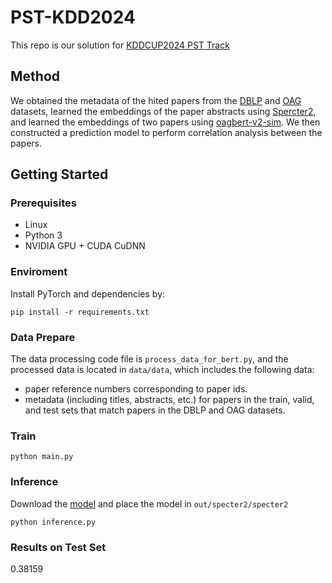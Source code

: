 # PST-KDD2024

This repo is our solution for [KDDCUP2024 PST Track](https://www.biendata.xyz/competition/pst_kdd_2024/)

## Method

We obtained the metadata of the hited papers from the [DBLP](https://open.aminer.cn/open/article?id=655db2202ab17a072284bc0c) and [OAG](https://open.aminer.cn/open/article?id=5965cf249ed5db41ed4f52bf) datasets, learned the embeddings of the paper abstracts using [Spercter2](https://huggingface.co/allenai/specter2_base), and learned the embeddings of two papers using [oagbert-v2-sim](https://github.com/THUDM/OAG-BERT). We then constructed a prediction model to perform correlation analysis between the papers.


## Getting Started
### Prerequisites
* Linux
* Python 3
* NVIDIA GPU + CUDA CuDNN
### Enviroment
Install PyTorch and dependencies by:
```
pip install -r requirements.txt
```

### Data Prepare
The data processing code file is `process_data_for_bert.py`, and the processed data is located in `data/data`, which includes the following data:
* paper reference numbers corresponding to paper ids.
* metadata (including titles, abstracts, etc.) for papers in the train, valid, and test sets that match papers in the DBLP and OAG datasets.
### Train
```
python main.py
```

### Inference
Download the [model](https://drive.google.com/file/d/11qpcB6QEZ_O-MumPpVInvg1yYDMPr0tS/view?usp=sharing) and place the model in `out/specter2/specter2`
```
python inference.py
```

### Results on Test Set
0.38159
